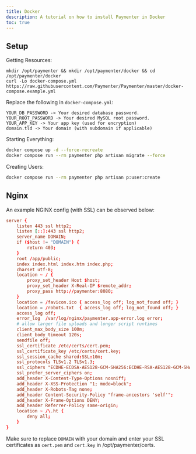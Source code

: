 ```yaml
---
title: Docker
description: A tutorial on how to install Paymenter in Docker
toc: true
---
```


## Setup

Getting Resources:
```
mkdir /opt/paymenter && mkdir /opt/paymenter/docker && cd /opt/paymenter/docker
curl -Lo docker-compose.yml https://raw.githubusercontent.com/Paymenter/Paymenter/master/docker-compose.example.yml
```

Replace the following in `docker-compose.yml`:
```
YOUR_DB_PASSWORD -> Your desired database password.
YOUR_ROOT_PASSWORD -> Your desired MySQL root password.
YOUR_APP_KEY -> Your app key (used for encryption)
domain.tld -> Your domain (with subdomain if applicable)
```

Starting Everything:
```bash
docker compose up -d --force-recreate
docker compose run --rm paymenter php artisan migrate --force
```

Creating Users:
```bash
docker compose run --rm paymenter php artisan p:user:create
```

## Nginx

An example NGINX config (with SSL) can be observed below:
```conf
server {
    listen 443 ssl http2;
    listen [::]:443 ssl http2;
    server_name DOMAIN;
    if ($host != "DOMAIN") {
        return 403;
    }
    root /app/public;
    index index.html index.htm index.php;
    charset utf-8;
    location ~ / {
        proxy_set_header Host $host;
        proxy_set_header X-Real-IP $remote_addr;
        proxy_pass http://paymenter:8080;
    }
    location = /favicon.ico { access_log off; log_not_found off; }
    location = /robots.txt  { access_log off; log_not_found off; }
    access_log off;
    error_log  /var/log/nginx/paymenter.app-error.log error;
    # allow larger file uploads and longer script runtimes
    client_max_body_size 100m;
    client_body_timeout 120s;
    sendfile off;
    ssl_certificate /etc/certs/cert.pem;
    ssl_certificate_key /etc/certs/cert.key;
    ssl_session_cache shared:SSL:10m;
    ssl_protocols TLSv1.2 TLSv1.3;
    ssl_ciphers "ECDHE-ECDSA-AES128-GCM-SHA256:ECDHE-RSA-AES128-GCM-SHA256:ECDHE-ECDSA-AES256-GCM-SHA384:ECDHE-RSA-AES256-GCM-SHA384:ECDHE-ECDSA-CHACHA20-POLY1305:ECDHE-RSA-CHACHA20-POLY1305:DHE-RSA-AES128-GCM-SHA256:DHE-RSA-AES256-GCM-SHA384";
    ssl_prefer_server_ciphers on;
    add_header X-Content-Type-Options nosniff;
    add_header X-XSS-Protection "1; mode=block";
    add_header X-Robots-Tag none;
    add_header Content-Security-Policy "frame-ancestors 'self'";
    add_header X-Frame-Options DENY;
    add_header Referrer-Policy same-origin;
    location ~ /\.ht {
        deny all;
    }
}
```
Make sure to replace `DOMAIN` with your domain and enter your SSL certificates as `cert.pem` and `cert.key` in /opt/paymenter/certs.
